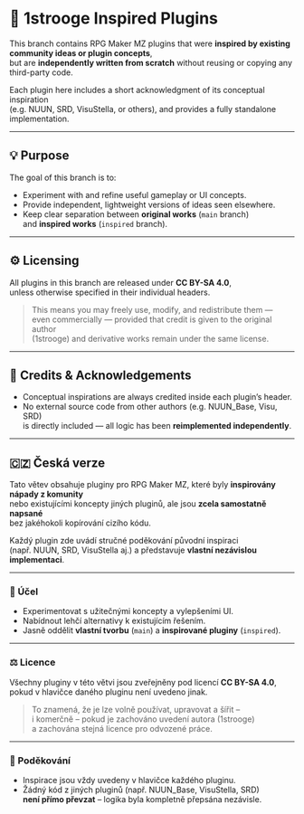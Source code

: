 # 🎨 1strooge Inspired Plugins

This branch contains RPG Maker MZ plugins that were **inspired by existing community ideas or plugin concepts**,  
but are **independently written from scratch** without reusing or copying any third-party code.

Each plugin here includes a short acknowledgment of its conceptual inspiration  
(e.g. NUUN, SRD, VisuStella, or others), and provides a fully standalone implementation.

---

## 💡 Purpose

The goal of this branch is to:
- Experiment with and refine useful gameplay or UI concepts.
- Provide independent, lightweight versions of ideas seen elsewhere.
- Keep clear separation between **original works** (`main` branch)  
  and **inspired works** (`inspired` branch).

---

## ⚙️ Licensing

All plugins in this branch are released under **CC BY-SA 4.0**,  
unless otherwise specified in their individual headers.

> This means you may freely use, modify, and redistribute them —  
> even commercially — provided that credit is given to the original author  
> (1strooge) and derivative works remain under the same license.

---

## 🧩 Credits & Acknowledgements

- Conceptual inspirations are always credited inside each plugin’s header.  
- No external source code from other authors (e.g. NUUN_Base, Visu, SRD)  
  is directly included — all logic has been **reimplemented independently**.

---

## 🇨🇿 Česká verze

Tato větev obsahuje pluginy pro RPG Maker MZ, které byly **inspirovány nápady z komunity**  
nebo existujícími koncepty jiných pluginů, ale jsou **zcela samostatně napsané**  
bez jakéhokoli kopírování cizího kódu.

Každý plugin zde uvádí stručné poděkování původní inspiraci  
(např. NUUN, SRD, VisuStella aj.) a představuje **vlastní nezávislou implementaci**.

---

### 🎯 Účel

- Experimentovat s užitečnými koncepty a vylepšeními UI.  
- Nabídnout lehčí alternativy k existujícím řešením.  
- Jasně oddělit **vlastní tvorbu** (`main`) a **inspirované pluginy** (`inspired`).

---

### ⚖️ Licence

Všechny pluginy v této větvi jsou zveřejněny pod licencí **CC BY-SA 4.0**,  
pokud v hlavičce daného pluginu není uvedeno jinak.

> To znamená, že je lze volně používat, upravovat a šířit –  
> i komerčně – pokud je zachováno uvedení autora (1strooge)  
> a zachována stejná licence pro odvozené práce.

---

### 🧩 Poděkování

- Inspirace jsou vždy uvedeny v hlavičce každého pluginu.  
- Žádný kód z jiných pluginů (např. NUUN_Base, VisuStella, SRD)  
  **není přímo převzat** – logika byla kompletně přepsána nezávisle.
